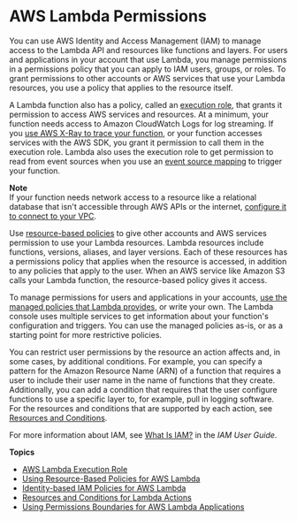 # AWS Lambda Permissions<a name="lambda-permissions"></a>

You can use AWS Identity and Access Management \(IAM\) to manage access to the Lambda API and resources like functions and layers\. For users and applications in your account that use Lambda, you manage permissions in a permissions policy that you can apply to IAM users, groups, or roles\. To grant permissions to other accounts or AWS services that use your Lambda resources, you use a policy that applies to the resource itself\.

A Lambda function also has a policy, called an [execution role](lambda-intro-execution-role.md), that grants it permission to access AWS services and resources\. At a minimum, your function needs access to Amazon CloudWatch Logs for log streaming\. If you [use AWS X\-Ray to trace your function](lambda-x-ray.md), or your function accesses services with the AWS SDK, you grant it permission to call them in the execution role\. Lambda also uses the execution role to get permission to read from event sources when you use an [event source mapping](invocation-eventsourcemapping.md) to trigger your function\.

**Note**  
If your function needs network access to a resource like a relational database that isn't accessible through AWS APIs or the internet, [configure it to connect to your VPC](configuration-vpc.md)\.

Use [resource\-based policies](access-control-resource-based.md) to give other accounts and AWS services permission to use your Lambda resources\. Lambda resources include functions, versions, aliases, and layer versions\. Each of these resources has a permissions policy that applies when the resource is accessed, in addition to any policies that apply to the user\. When an AWS service like Amazon S3 calls your Lambda function, the resource\-based policy gives it access\.

To manage permissions for users and applications in your accounts, [use the managed policies that Lambda provides](access-control-identity-based.md), or write your own\. The Lambda console uses multiple services to get information about your function's configuration and triggers\. You can use the managed policies as\-is, or as a starting point for more restrictive policies\.

You can restrict user permissions by the resource an action affects and, in some cases, by additional conditions\. For example, you can specify a pattern for the Amazon Resource Name \(ARN\) of a function that requires a user to include their user name in the name of functions that they create\. Additionally, you can add a condition that requires that the user configure functions to use a specific layer to, for example, pull in logging software\. For the resources and conditions that are supported by each action, see [Resources and Conditions](lambda-api-permissions-ref.md)\.

For more information about IAM, see [What Is IAM?](https://docs.aws.amazon.com/IAM/latest/UserGuide/introduction.html) in the *IAM User Guide*\.

**Topics**
+ [AWS Lambda Execution Role](lambda-intro-execution-role.md)
+ [Using Resource\-Based Policies for AWS Lambda](access-control-resource-based.md)
+ [Identity\-based IAM Policies for AWS Lambda](access-control-identity-based.md)
+ [Resources and Conditions for Lambda Actions](lambda-api-permissions-ref.md)
+ [Using Permissions Boundaries for AWS Lambda Applications](permissions-boundary.md)